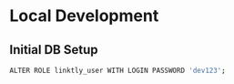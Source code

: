 # Local Development

## Initial DB Setup

```sh
ALTER ROLE linktly_user WITH LOGIN PASSWORD 'dev123';
```

